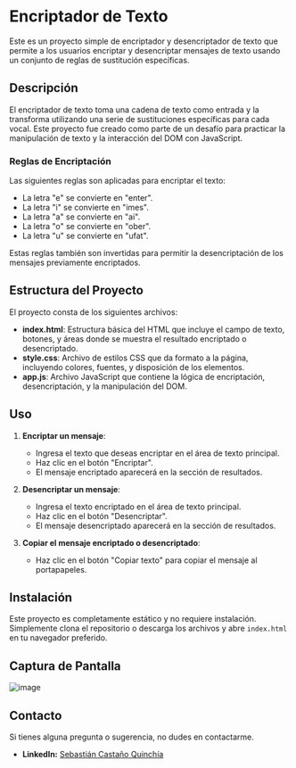 # Encriptador de Texto

Este es un proyecto simple de encriptador y desencriptador de texto que permite a los usuarios encriptar y desencriptar mensajes de texto usando un conjunto de reglas de sustitución específicas.

## Descripción

El encriptador de texto toma una cadena de texto como entrada y la transforma utilizando una serie de sustituciones específicas para cada vocal. Este proyecto fue creado como parte de un desafío para practicar la manipulación de texto y la interacción del DOM con JavaScript.

### Reglas de Encriptación

Las siguientes reglas son aplicadas para encriptar el texto:

- La letra "e" se convierte en "enter".
- La letra "i" se convierte en "imes".
- La letra "a" se convierte en "ai".
- La letra "o" se convierte en "ober".
- La letra "u" se convierte en "ufat".

Estas reglas también son invertidas para permitir la desencriptación de los mensajes previamente encriptados.

## Estructura del Proyecto

El proyecto consta de los siguientes archivos:

- **index.html**: Estructura básica del HTML que incluye el campo de texto, botones, y áreas donde se muestra el resultado encriptado o desencriptado.
- **style.css**: Archivo de estilos CSS que da formato a la página, incluyendo colores, fuentes, y disposición de los elementos.
- **app.js**: Archivo JavaScript que contiene la lógica de encriptación, desencriptación, y la manipulación del DOM.

## Uso

1. **Encriptar un mensaje**:
   - Ingresa el texto que deseas encriptar en el área de texto principal.
   - Haz clic en el botón "Encriptar".
   - El mensaje encriptado aparecerá en la sección de resultados.

2. **Desencriptar un mensaje**:
   - Ingresa el texto encriptado en el área de texto principal.
   - Haz clic en el botón "Desencriptar".
   - El mensaje desencriptado aparecerá en la sección de resultados.

3. **Copiar el mensaje encriptado o desencriptado**:
   - Haz clic en el botón "Copiar texto" para copiar el mensaje al portapapeles.

## Instalación

Este proyecto es completamente estático y no requiere instalación. Simplemente clona el repositorio o descarga los archivos y abre `index.html` en tu navegador preferido.

## Captura de Pantalla

![image](https://github.com/user-attachments/assets/acd2b6fa-d735-4789-9f52-9eae564bdacd)

## Contacto

Si tienes alguna pregunta o sugerencia, no dudes en contactarme.

- **LinkedIn:** [Sebastián Castaño Quinchía](www.linkedin.com/in/sebastián-quinchía-analista-astrónomo)

